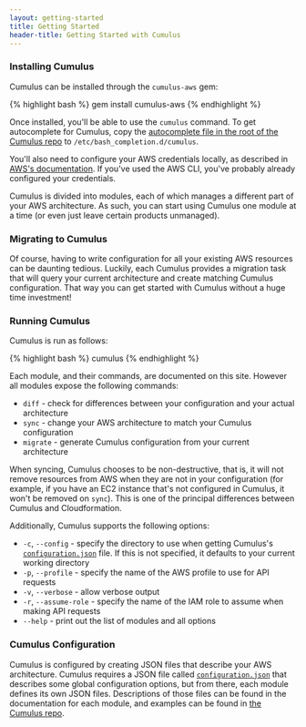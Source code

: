 ```yaml
---
layout: getting-started
title: Getting Started
header-title: Getting Started with Cumulus
---
```

### Installing Cumulus

Cumulus can be installed through the `cumulus-aws` gem:

{% highlight bash %}
gem install cumulus-aws
{% endhighlight %}

Once installed, you'll be able to use the `cumulus` command. To get autocomplete for Cumulus, copy the [autocomplete file in the root of the Cumulus repo](https://github.com/lucidsoftware/cumulus/blob/master/autocomplete) to `/etc/bash_completion.d/cumulus`.

You'll also need to configure your AWS credentials locally, as described in [AWS's documentation](http://docs.aws.amazon.com/cli/latest/userguide/cli-chap-getting-started.html#cli-config-files). If you've used the AWS CLI, you've probably already configured your credentials.

Cumulus is divided into modules, each of which manages a different part of your AWS architecture. As such, you can start using Cumulus one module at a time (or even just leave certain products unmanaged).

### Migrating to Cumulus
Of course, having to write configuration for all your existing AWS resources can be daunting tedious. Luckily, each Cumulus provides a migration task that will query your current architecture and create matching Cumulus configuration. That way you can get started with Cumulus without a huge time investment!

### Running Cumulus

Cumulus is run as follows:

{% highlight bash %}
cumulus <module> <command>
{% endhighlight %}

Each module, and their commands, are documented on this site. However all modules expose the following commands:

* `diff` - check for differences between your configuration and your actual architecture
* `sync` - change your AWS architecture to match your Cumulus configuration
* `migrate` - generate Cumulus configuration from your current architecture

When syncing, Cumulus chooses to be non-destructive, that is, it will not remove resources from AWS when they are not in your configuration (for example, if you have an EC2 instance that's not configured in Cumulus, it won't be removed on `sync`). This is one of the principal differences between Cumulus and Cloudformation.

Additionally, Cumulus supports the following options:

* `-c`, `--config` - specify the directory to use when getting Cumulus's [`configuration.json`](https://github.com/lucidsoftware/cumulus/blob/master/conf/configuration.json) file. If this is not specified, it defaults to your current working directory
* `-p`, `--profile` - specify the name of the AWS profile to use for API requests
* `-v`, `--verbose` - allow verbose output
* `-r`, `--assume-role` - specify the name of the IAM role to assume when making API requests
* `--help` - print out the list of modules and all options

### Cumulus Configuration

Cumulus is configured by creating JSON files that describe your AWS architecture. Cumulus requires a JSON file called [`configuration.json`](https://github.com/lucidsoftware/cumulus/blob/master/conf/configuration.json) that describes some global configuration options, but from there, each module defines its own JSON files. Descriptions of those files can be found in the documentation for each module, and examples can be found in [the Cumulus repo](https://github.com/lucidsoftware/cumulus/tree/master/conf).
